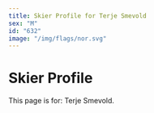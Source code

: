 ```yaml
---
title: Skier Profile for Terje Smevold
sex: "M"
id: "632"
image: "/img/flags/nor.svg" 
---
```


# Skier Profile

This page is for: Terje Smevold.
    